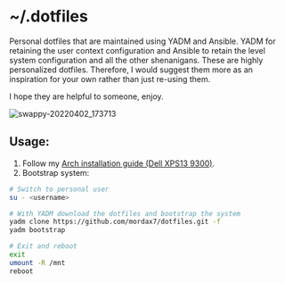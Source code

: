 # ~/.dotfiles

Personal dotfiles that are maintained using YADM and Ansible. YADM for retaining the user context configuration and
Ansible to retain the level system configuration and all the other shenanigans. These are highly personalized dotfiles.
Therefore, I would suggest them more as an inspiration for your own rather than just re-using them.

I hope they are helpful to someone, enjoy.

![swappy-20220402_173713](https://user-images.githubusercontent.com/27705384/161390417-93f7a233-2dd0-4128-94a2-b8919e110470.png)

## Usage:

1. Follow
   my [Arch installation guide (Dell XPS13 9300)](https://gist.github.com/mordax7/50337dab53770893dd93b4738507b48e).
2. Bootstrap system:

```bash
# Switch to personal user
su - <username>

# With YADM download the dotfiles and bootstrap the system
yadm clone https://github.com/mordax7/dotfiles.git -f
yadm bootstrap

# Exit and reboot
exit
umount -R /mnt
reboot
```
